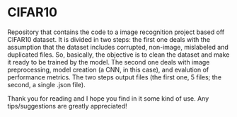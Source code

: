 # CIFAR10
Repository that contains the code to a image recognition project based off CIFAR10 dataset.
It is divided in two steps: the first one deals with the assumption that the dataset includes corrupted, non-image, mislabeled and duplicated files. So, basically, the objective is to clean the dataset and make it ready to be trained by the model.
The second one deals with image preprocessing, model creation (a CNN, in this case), and evalution of performance metrics.
The two steps output files (the first one, 5 files; the second, a single .json file).

Thank you for reading and I hope you find in it some kind of use. Any tips/suggestions are greatly appreciated!
